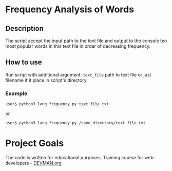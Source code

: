 # Frequency Analysis of Words


## Description

The script accept the input path to the text file and output to the console ten most popular words in this text file in order of decreasing frequency.


## How to use

Run script with additional argument: ```text_file``` path to text file or just filename if it place in script's directory.


### Example

```
user$ python3 lang_frequency.py text_file.txt
```
or
```
user$ python3 lang_frequency.py /some_directory/text_file.txt
```

# Project Goals

The code is written for educational purposes. Training course for web-developers - [DEVMAN.org](https://devman.org)
